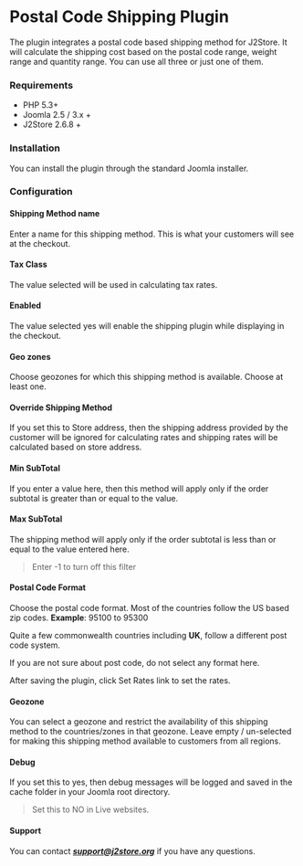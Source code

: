 # Postal Code Shipping Plugin

The plugin integrates a postal code based shipping method for J2Store. It will calculate the shipping cost based on the postal code range, weight range and quantity range. You can use all three or just one of them.

### Requirements 
* PHP 5.3+ 
* Joomla 2.5 / 3.x + 
* J2Store 2.6.8 + 

### Installation 

You can install the plugin through the standard Joomla installer. 

### Configuration 

#### Shipping Method name
Enter a name for this shipping method. This is what your customers will see at the checkout.

#### Tax Class 
The value selected will be used in calculating tax rates.

#### Enabled
The value  selected  yes will enable the shipping plugin while displaying in the checkout.

#### Geo zones
Choose geozones for which this shipping method is available. Choose at least one.

#### Override Shipping Method
If you set this to Store address, then the shipping address provided by the customer will be ignored for calculating rates and shipping rates will be calculated based on store address.

#### Min SubTotal
If you enter a value here, then this method will apply only if the order subtotal is greater than or equal to the value.
	
#### Max SubTotal
The shipping method will apply only if the order subtotal is less than or equal to the value entered here. 

>Enter -1 to turn off this filter


#### Postal Code Format

Choose the postal code format. Most of the countries follow the US based zip codes.
**Example**: 95100 to 95300

Quite a few commonwealth countries including **UK**, follow a different post code system. 

If you are not sure about post code, do not select any format here.

After saving the plugin, click Set Rates link to set the rates.
#### Geozone
You can select a geozone and restrict the availability of this shipping method to the countries/zones in that geozone. Leave empty / un-selected for making this shipping method available to customers from all regions. 

#### Debug
If you set this to yes, then debug messages will be logged and saved in the cache folder in your Joomla root directory. 

>Set this to NO in Live websites. 

#### Support 
You can contact ***support@j2store.org*** if you have any questions. 